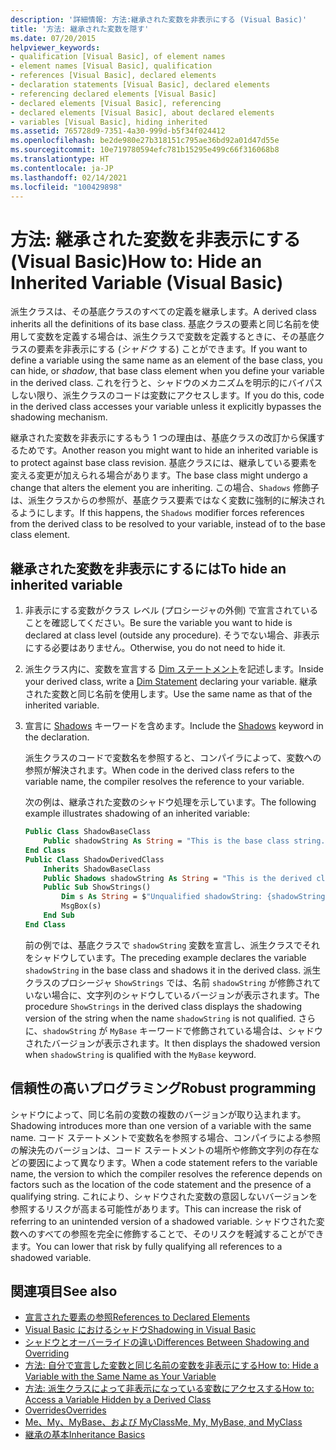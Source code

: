 ```yaml
---
description: '詳細情報: 方法:継承された変数を非表示にする (Visual Basic)'
title: '方法: 継承された変数を隠す'
ms.date: 07/20/2015
helpviewer_keywords:
- qualification [Visual Basic], of element names
- element names [Visual Basic], qualification
- references [Visual Basic], declared elements
- declaration statements [Visual Basic], declared elements
- referencing declared elements [Visual Basic]
- declared elements [Visual Basic], referencing
- declared elements [Visual Basic], about declared elements
- variables [Visual Basic], hiding inherited
ms.assetid: 765728d9-7351-4a30-999d-b5f34f024412
ms.openlocfilehash: be2de980e27b318151c795ae36bd92a01d47d55e
ms.sourcegitcommit: 10e719780594efc781b15295e499c66f316068b8
ms.translationtype: HT
ms.contentlocale: ja-JP
ms.lasthandoff: 02/14/2021
ms.locfileid: "100429898"
---
```

# <a name="how-to-hide-an-inherited-variable-visual-basic"></a><span data-ttu-id="e0cb8-103">方法: 継承された変数を非表示にする (Visual Basic)</span><span class="sxs-lookup"><span data-stu-id="e0cb8-103">How to: Hide an Inherited Variable (Visual Basic)</span></span>

<span data-ttu-id="e0cb8-104">派生クラスは、その基底クラスのすべての定義を継承します。</span><span class="sxs-lookup"><span data-stu-id="e0cb8-104">A derived class inherits all the definitions of its base class.</span></span> <span data-ttu-id="e0cb8-105">基底クラスの要素と同じ名前を使用して変数を定義する場合は、派生クラスで変数を定義するときに、その基底クラスの要素を非表示にする (*シャドウ* する) ことができます。</span><span class="sxs-lookup"><span data-stu-id="e0cb8-105">If you want to define a variable using the same name as an element of the base class, you can hide, or *shadow*, that base class element when you define your variable in the derived class.</span></span> <span data-ttu-id="e0cb8-106">これを行うと、シャドウのメカニズムを明示的にバイパスしない限り、派生クラスのコードは変数にアクセスします。</span><span class="sxs-lookup"><span data-stu-id="e0cb8-106">If you do this, code in the derived class accesses your variable unless it explicitly bypasses the shadowing mechanism.</span></span>

<span data-ttu-id="e0cb8-107">継承された変数を非表示にするもう 1 つの理由は、基底クラスの改訂から保護するためです。</span><span class="sxs-lookup"><span data-stu-id="e0cb8-107">Another reason you might want to hide an inherited variable is to protect against base class revision.</span></span> <span data-ttu-id="e0cb8-108">基底クラスには、継承している要素を変える変更が加えられる場合があります。</span><span class="sxs-lookup"><span data-stu-id="e0cb8-108">The base class might undergo a change that alters the element you are inheriting.</span></span> <span data-ttu-id="e0cb8-109">この場合、`Shadows` 修飾子は、派生クラスからの参照が、基底クラス要素ではなく変数に強制的に解決されるようにします。</span><span class="sxs-lookup"><span data-stu-id="e0cb8-109">If this happens, the `Shadows` modifier forces references from the derived class to be resolved to your variable, instead of to the base class element.</span></span>

## <a name="to-hide-an-inherited-variable"></a><span data-ttu-id="e0cb8-110">継承された変数を非表示にするには</span><span class="sxs-lookup"><span data-stu-id="e0cb8-110">To hide an inherited variable</span></span>

1. <span data-ttu-id="e0cb8-111">非表示にする変数がクラス レベル (プロシージャの外側) で宣言されていることを確認してください。</span><span class="sxs-lookup"><span data-stu-id="e0cb8-111">Be sure the variable you want to hide is declared at class level (outside any procedure).</span></span> <span data-ttu-id="e0cb8-112">そうでない場合、非表示にする必要はありません。</span><span class="sxs-lookup"><span data-stu-id="e0cb8-112">Otherwise, you do not need to hide it.</span></span>
  
2. <span data-ttu-id="e0cb8-113">派生クラス内に、変数を宣言する [Dim ステートメント](../../../language-reference/statements/dim-statement.md)を記述します。</span><span class="sxs-lookup"><span data-stu-id="e0cb8-113">Inside your derived class, write a [Dim Statement](../../../language-reference/statements/dim-statement.md) declaring your variable.</span></span> <span data-ttu-id="e0cb8-114">継承された変数と同じ名前を使用します。</span><span class="sxs-lookup"><span data-stu-id="e0cb8-114">Use the same name as that of the inherited variable.</span></span>

3. <span data-ttu-id="e0cb8-115">宣言に [Shadows](../../../language-reference/modifiers/shadows.md) キーワードを含めます。</span><span class="sxs-lookup"><span data-stu-id="e0cb8-115">Include the [Shadows](../../../language-reference/modifiers/shadows.md) keyword in the declaration.</span></span>

     <span data-ttu-id="e0cb8-116">派生クラスのコードで変数名を参照すると、コンパイラによって、変数への参照が解決されます。</span><span class="sxs-lookup"><span data-stu-id="e0cb8-116">When code in the derived class refers to the variable name, the compiler resolves the reference to your variable.</span></span>

     <span data-ttu-id="e0cb8-117">次の例は、継承された変数のシャドウ処理を示しています。</span><span class="sxs-lookup"><span data-stu-id="e0cb8-117">The following example illustrates shadowing of an inherited variable:</span></span>
  
    ```vb  
    Public Class ShadowBaseClass  
        Public shadowString As String = "This is the base class string."  
    End Class  
    Public Class ShadowDerivedClass  
        Inherits ShadowBaseClass  
        Public Shadows shadowString As String = "This is the derived class string."  
        Public Sub ShowStrings()  
            Dim s As String = $"Unqualified shadowString: {shadowString}{vbCrLf}MyBase.shadowString: {MyBase.shadowString}"
            MsgBox(s)  
        End Sub  
    End Class  
    ```  
  
     <span data-ttu-id="e0cb8-118">前の例では、基底クラスで `shadowString` 変数を宣言し、派生クラスでそれをシャドウしています。</span><span class="sxs-lookup"><span data-stu-id="e0cb8-118">The preceding example declares the variable `shadowString` in the base class and shadows it in the derived class.</span></span> <span data-ttu-id="e0cb8-119">派生クラスのプロシージャ `ShowStrings` では、名前 `shadowString` が修飾されていない場合に、文字列のシャドウしているバージョンが表示されます。</span><span class="sxs-lookup"><span data-stu-id="e0cb8-119">The procedure `ShowStrings` in the derived class displays the shadowing version of the string when the name `shadowString` is not qualified.</span></span> <span data-ttu-id="e0cb8-120">さらに、`shadowString` が `MyBase` キーワードで修飾されている場合は、シャドウされたバージョンが表示されます。</span><span class="sxs-lookup"><span data-stu-id="e0cb8-120">It then displays the shadowed version when `shadowString` is qualified with the `MyBase` keyword.</span></span>  
  
## <a name="robust-programming"></a><span data-ttu-id="e0cb8-121">信頼性の高いプログラミング</span><span class="sxs-lookup"><span data-stu-id="e0cb8-121">Robust programming</span></span>

<span data-ttu-id="e0cb8-122">シャドウによって、同じ名前の変数の複数のバージョンが取り込まれます。</span><span class="sxs-lookup"><span data-stu-id="e0cb8-122">Shadowing introduces more than one version of a variable with the same name.</span></span> <span data-ttu-id="e0cb8-123">コード ステートメントで変数名を参照する場合、コンパイラによる参照の解決先のバージョンは、コード ステートメントの場所や修飾文字列の存在などの要因によって異なります。</span><span class="sxs-lookup"><span data-stu-id="e0cb8-123">When a code statement refers to the variable name, the version to which the compiler resolves the reference depends on factors such as the location of the code statement and the presence of a qualifying string.</span></span> <span data-ttu-id="e0cb8-124">これにより、シャドウされた変数の意図しないバージョンを参照するリスクが高まる可能性があります。</span><span class="sxs-lookup"><span data-stu-id="e0cb8-124">This can increase the risk of referring to an unintended version of a shadowed variable.</span></span> <span data-ttu-id="e0cb8-125">シャドウされた変数へのすべての参照を完全に修飾することで、そのリスクを軽減することができます。</span><span class="sxs-lookup"><span data-stu-id="e0cb8-125">You can lower that risk by fully qualifying all references to a shadowed variable.</span></span>

## <a name="see-also"></a><span data-ttu-id="e0cb8-126">関連項目</span><span class="sxs-lookup"><span data-stu-id="e0cb8-126">See also</span></span>

- [<span data-ttu-id="e0cb8-127">宣言された要素の参照</span><span class="sxs-lookup"><span data-stu-id="e0cb8-127">References to Declared Elements</span></span>](references-to-declared-elements.md)
- [<span data-ttu-id="e0cb8-128">Visual Basic におけるシャドウ</span><span class="sxs-lookup"><span data-stu-id="e0cb8-128">Shadowing in Visual Basic</span></span>](shadowing.md)
- [<span data-ttu-id="e0cb8-129">シャドウとオーバーライドの違い</span><span class="sxs-lookup"><span data-stu-id="e0cb8-129">Differences Between Shadowing and Overriding</span></span>](differences-between-shadowing-and-overriding.md)
- [<span data-ttu-id="e0cb8-130">方法: 自分で宣言した変数と同じ名前の変数を非表示にする</span><span class="sxs-lookup"><span data-stu-id="e0cb8-130">How to: Hide a Variable with the Same Name as Your Variable</span></span>](how-to-hide-a-variable-with-the-same-name-as-your-variable.md)
- [<span data-ttu-id="e0cb8-131">方法: 派生クラスによって非表示になっている変数にアクセスする</span><span class="sxs-lookup"><span data-stu-id="e0cb8-131">How to: Access a Variable Hidden by a Derived Class</span></span>](how-to-access-a-variable-hidden-by-a-derived-class.md)
- [<span data-ttu-id="e0cb8-132">Overrides</span><span class="sxs-lookup"><span data-stu-id="e0cb8-132">Overrides</span></span>](../../../language-reference/modifiers/overrides.md)
- [<span data-ttu-id="e0cb8-133">Me、My、MyBase、および MyClass</span><span class="sxs-lookup"><span data-stu-id="e0cb8-133">Me, My, MyBase, and MyClass</span></span>](../../program-structure/me-my-mybase-and-myclass.md)
- [<span data-ttu-id="e0cb8-134">継承の基本</span><span class="sxs-lookup"><span data-stu-id="e0cb8-134">Inheritance Basics</span></span>](../objects-and-classes/inheritance-basics.md)
